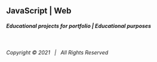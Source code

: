 ## JavaScript | Web
#### _Educational projects for portfolio | Educational purposes_
&nbsp;  
###### Copyright © 2021 &nbsp;   | &nbsp;   All Rights Reserved